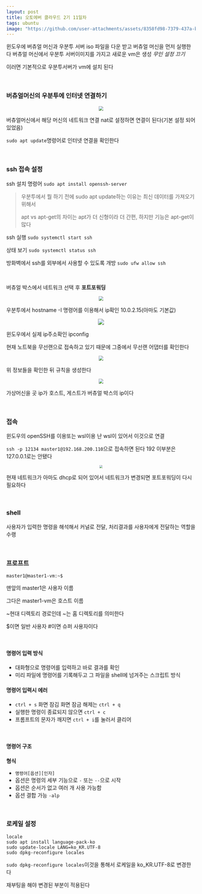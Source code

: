 ```yaml
---
layout: post
title: 오토에버 클라우드 2기 11일차
tags: ubuntu
image: "https://github.com/user-attachments/assets/8358fd98-7379-437a-b0d1-55fa75129df3"
---
```


윈도우에 버츄얼 머신과 우분투 서버 iso 파일을 다운 받고 버츄얼 머신을 먼저 실행한다 버츄얼 머신에서 우분투 서버이미지를 가지고 새로운 vm은 생성 *무인 설정 끄기* 

이러면 기본적으로 우분투서버가 vm에 설치 된다

&nbsp;

### 버츄얼머신의 우분투에 인터넷 연결하기

<center>
<img src="https://github.com/user-attachments/assets/8358fd98-7379-437a-b0d1-55fa75129df3" style="zoom:80%;">
</center>

버츄얼머신에서 해당 머신의 네트워크 연결 nat로 설정하면 연결이 된다(기본 설정 되어 있었음)

`sudo apt update`명령어로 인터넷 연결을 확인한다

&nbsp;

### ssh 접속 설정

ssh 설치 명령어 `sudo apt install openssh-server`

> 우분투에서 뭘 하기 전에 sudo apt update하는 이유는 최신 데이터를 가져오기 위해서
>
> apt vs apt-get의 차이는 apt가 더 신형이라 더 간편, 하지만 기능은 apt-get이 많다

ssh 실행 `sudo systemctl start ssh`

상태 보기 `sudo systemctl status ssh`

방화벽에서 ssh를 외부에서 사용할 수 있도록 개방 `sudo ufw allow ssh`

&nbsp;

버츄얼 박스에서 네트워크 선택 후 **포트포워딩**

<center>
<img src="https://github.com/user-attachments/assets/8358fd98-7379-437a-b0d1-55fa75129df3" style="zoom:80%;">
</center>

우분투에서 hostname -I  명령어를 이용해서 ip확인  10.0.2.15(아마도 기본값)

<center>
<img src="https://github.com/user-attachments/assets/8b3b0f9f-0aa7-47e3-897c-dc0676160d05" style="zoom:100%;">
</center>

윈도우에서 실제 ip주소확인 ipconfig

현재 노트북을 무선랜으로 접속하고 있기 때문에 그중에서 무선랜 어댑터를 확인한다 

<center>
<img src="https://github.com/user-attachments/assets/71f2383a-d0b9-41b7-a261-d6c549306d80" style="zoom:80%;">
</center>

위 정보들을 확인한 뒤 규칙을 생성한다

<center>
<img src="https://github.com/user-attachments/assets/9ba7a074-c9cb-41a4-abba-a634bbfc7081" style="zoom:80%;">
</center>

가상머신을 곳 ip가 호스트, 게스트가 버츄얼 박스의 ip이다

&nbsp;

### 접속

윈도우의 openSSH를 이용또는 wsl이용 난 wsl이 있어서 이것으로 연결

`ssh -p 12134 master1@192.168.200.110`으로 접속하면 된다 192 이부분은 127.0.0.1로는 안됐다

<center>
<img src="https://github.com/user-attachments/assets/0f3c941f-a262-4634-804b-f809d042b460" style="zoom:50%;">
</center>

현재 네트워크가 아마도 dhcp로 되어 있어서 네트워크가 변경되면 포트포워딩이 다시 필요하다

&nbsp;

### shell

사용자가 입력한 명령을 해석해서 커널로 전달, 처리결과를 사용자에게 전달하는 역할을 수랭

&nbsp;

### 프로프트

`master1@master1-vm:~$`

맨앞의 master1은 사용자 이름

그다은  master1-vm은 호스트 이름

~현대 디렉토리 경로인데 ~는 홈 디렉토리를 의미한다

$이면 일반 사용자 #이면 슈퍼 사용자이다

&nbsp;

#### 명령어 입력 방식

- 대화형으로 명령어를 입력하고 바로 결과를 확인
- 미리 파일에 명령어를 기록해두고 그 파일을 shell에 넘겨주는 스크립트 방식



#### 명령어 입력시 에러

- `ctrl + s` 화면 잠김 화면 잠금 해제는 `ctrl + q`
- 실행한 명령이 종료되지 않으면 `ctrl + c`
- 프롬프트의 문자가 깨지면 `ctrl + i`를 눌러서 클리어

&nbsp;

#### 명령어 구조

**형식**

- `명령어[옵션][인자]`
- 옵션은 명령의 세부 기능으로 `-` 또는 `--`으로 시작
- 옵션은 순서가 없고 여러 개 사용 가능함 
- 옵션 결합 가능 `-alp`

&nbsp;

### 로케일 설정

``` shell
locale
sudo apt install language-pack-ko
sudo update-locale LANG=ko_KR.UTF-8
sudo dpkg-reconfigure locales
```

`sudo dpkg-reconfigure locales`이것을 통해서 로케일을 ko_KR.UTF-8로 변경한다

재부팅을 해야 변경된 부분이 적용된다

&nbsp;

